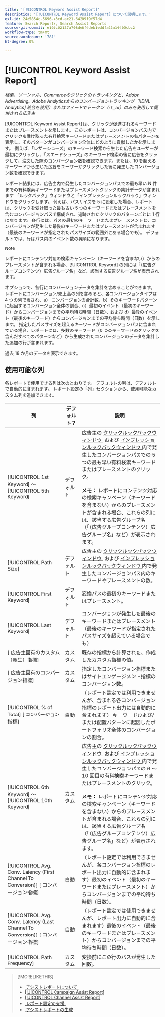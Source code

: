 ```yaml
---
title: '[!UICONTROL Keyword Assist Report]'
description: '[!UICONTROL Keyword Assist Report] について説明します。'
exl-id: 24e5854c-5696-43cd-ac21-64209f9f57d4
feature: Search Reports, Search Assist Reports
source-git-commit: e16bc62127a708de8f4deb1eddfa53a14405cbc2
workflow-type: tm+mt
source-wordcount: '781'
ht-degree: 0%

---
```


# [!UICONTROL Keyword Assist Report]

*検索、ソーシャル、Commerceのクリックのトラッキングと、Adobe Advertising、Adobe Analyticsからのコンバージョントラッキング（[!DNL Analytics] 統合を使用）またはフィードでトークン（`ef_id`）のみを使用して提供される広告主*

[!UICONTROL Keyword Assist Report] は、クリックが促進されるキーワードまたはプレースメントを示します。 このレポートは、コンバージョンパス内でクリックを受け取った有料検索キーワードまたはプレースメントの各パターンを表示し、そのパターンがコンバージョン全体にどのように貢献したかを示します。 例えば、「レザーシューズ」のキーワード検索から生じた広告をユーザーが最初にクリックし、「スエードシューズ」のキーワード検索の後に広告をクリックして、注文した際のコンバージョン数を確認できます。または、10 を超えるキーワードから生じた広告をユーザーがクリックした後に発生したコンバージョン数を確認できます。

レポート結果には、広告主内で発生したコンバージョンパスでの最も早い N 件までの有料検索キーワードまたはプレースメントクリックの集計データが含まれます
「ルックバック」ウィンドウと「インプレッションルックバック」ウィンドウをクリックします。 例えば、パスサイズを 5 に設定した場合、レポートは、クリックを受け取った最も古い 5 つのキーワードまたはプレースメントを含むコンバージョンパスで構成され、追跡されたクリックのパターンごとに 1 行になります。 各行には、パスの最初のキーワードまたはプレースメントと、コンバージョンが発生した最後のキーワードまたはプレースメントが含まれます（最後のキーワードが指定されたパスサイズの範囲外にある場合でも）。 デフォルトでは、行はパス内のイベント数の昇順になります。

>[!NOTE]
>
>レポートにコンテンツ対応の検索キャンペーン（キーワードを含まない）からのプレースメントが含まれる場合、[!UICONTROL Keyword] の列には「（広告グループコンテンツ）広告グループ名」など、該当する広告グループ名が表示されます。

オプションで、各行にコンバージョンデータを集計を含めることができます。 レポートにコンバージョン/売上高の列を含めると、各コンバージョンタイプは 4 つの列で表され、a） コンバージョンの合計数、b）そのキーワードパターンに起因するコンバージョン全体の割合、c）最初のイベント（最初のキーワード）からコンバージョンまでの平均待ち時間（日数）、および d）最後のイベント（最後のキーワード）からコンバージョンまでの平均待ち時間（日数）を示します。 指定したパスサイズを超えるキーワードがコンバージョンパスに含まれている場合、レポートには、多数のキーワード（6 つのキーワードのクリックを含んだすべてのパターンなど）から生成されたコンバージョンのデータを集計した追加の行が含まれます。

過去 18 か月のデータを表示できます。

## 使用可能な列

各レポートで使用できる列は次のとおりです。 デフォルトの列は、デフォルトで自動的に含まれます。 レポート設定の「列」セクションから、使用可能なカスタム列を追加できます。

| 列 | デフォルト？ | 説明 |
| ---- | ---- | ---- |
| [!UICONTROL 1st Keyword] ～ [!UICONTROL 5th Keyword] | デフォルト | 広告主の [&#x200B; クリックルックバックウィンドウ &#x200B;](/help/search-social-commerce/glossary.md#c-d) および [&#x200B; インプレッションルックバックウィンドウ &#x200B;](/help/search-social-commerce/glossary.md#i-j) 内で発生したコンバージョンパスでの 5 つの最も早い有料検索キーワードまたはプレースメントのクリック。<br><br><b> メモ：</b> レポートにコンテンツ対応の検索キャンペーン（キーワードを含まない）からのプレースメントが含まれる場合、これらの列には、該当する広告グループ名（「（広告グループコンテンツ）広告グループ名」など）が表示されます。 |
| [!UICONTROL Path Size] | デフォルト | 広告主の [&#x200B; クリックルックバックウィンドウ &#x200B;](/help/search-social-commerce/glossary.md#c-d) および [&#x200B; インプレッションルックバックウィンドウ &#x200B;](/help/search-social-commerce/glossary.md#i-j) 内で発生したコンバージョンパス内のキーワードやプレースメントの数。 |
| [!UICONTROL First Keyword] | デフォルト | 変換パスの最初のキーワードまたはプレースメント。 |
| [!UICONTROL Last Keyword] | デフォルト | コンバージョンが発生した最後のキーワードまたはプレースメント （最後のキーワードが指定されたパスサイズを超えている場合でも） |
| \[ 広告主固有のカスタム （派生）指標\] | カスタム | 既存の指標から計算された、作成したカスタム指標の値。 |
| \[ 広告主固有のコンバージョン指標\] | カスタム | 指定したコンバージョン指標またはサイトエンゲージメント指標のコンバージョン数。 |
| [!UICONTROL % of Total] \[ コンバージョン指標\] | 自動 | （レポート設定では利用できませんが、含まれる各コンバージョン指標のレポート出力には自動的に含まれます） キーワードおよび/または配置パターンに起因したポートフォリオ全体のコンバージョンの割合。 |
| [!UICONTROL 6th Keyword] ～ [!UICONTROL 10th Keyword] | カスタム | 広告主の [&#x200B; クリックルックバックウィンドウ &#x200B;](/help/search-social-commerce/glossary.md#c-d) および [&#x200B; インプレッションルックバックウィンドウ &#x200B;](/help/search-social-commerce/glossary.md#i-j) 内で発生したコンバージョンパスの 6 ～ 10 回目の有料検索キーワードまたはプレースメントのクリック。<br><br><b> メモ：</b> レポートにコンテンツ対応の検索キャンペーン（キーワードを含まない）からのプレースメントが含まれる場合、これらの列には、該当する広告グループ名（「（広告グループコンテンツ）広告グループ名」など）が表示されます。 |
| [!UICONTROL Avg. Conv. Latency (First Channel To Conversion)] \[ コンバージョン指標\] | 自動 | （レポート設定では利用できませんが、各コンバージョン指標のレポート出力に自動的に含まれます）最初のイベント（最初のキーワードまたはプレースメント）からコンバージョンまでの平均待ち時間（日数）。 |
| [!UICONTROL Avg. Conv. Latency (Last Channel To Conversion)] \[ コンバージョン指標\] | 自動 | （レポート設定では使用できませんが、レポート出力に自動的に含まれます）最後のイベント（最後のキーワードまたはプレースメント）からコンバージョンまでの平均待ち時間（日数）。 |
| [!UICONTROL Path Frequency] | カスタム | 変換前にこの行のパスが発生した回数。 |

>[!MORELIKETHIS]
>
>* [&#x200B; アシストレポートについて &#x200B;](assist-report-about.md)
>* [[!UICONTROL Campaign Assist Report]](campaign-assist-report.md)
>* [[!UICONTROL Channel Assist Report]](channel-assist-report.md)
>* [&#x200B; レポート設定の支援 &#x200B;](assist-report-settings.md)
>* [&#x200B; アシストレポートの生成 &#x200B;](assist-report-generate.md)
